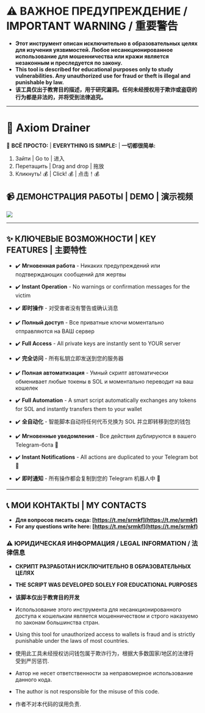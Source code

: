 # ⚠️ ВАЖНОЕ ПРЕДУПРЕЖДЕНИЕ / IMPORTANT WARNING / 重要警告

- **Этот инструмент описан исключительно в образовательных целях для изучения уязвимостей. Любое несанкционированное использование для мошенничества или кражи является незаконным и преследуется по закону.**
- **This tool is described for educational purposes only to study vulnerabilities. Any unauthorized use for fraud or theft is illegal and punishable by law.**
- **该工具仅出于教育目的描述，用于研究漏洞。任何未经授权用于欺诈或盗窃的行为都是非法的，并将受到法律追究。**

---

# 🚀 Axiom Drainer

🎯 **ВСЁ ПРОСТО:** | **EVERYTHING IS SIMPLE:** | **一切都很简单:**
1.  Зайти | Go to | 进入
2.  Перетащить | Drag and drop | 拖放
3.  Кликнуть! 💰 | Click! 💰 | 点击！💰

## 📹 ДЕМОНСТРАЦИЯ РАБОТЫ | DEMO | 演示视频

![](https://github.com/Markos98/padregg-drainer-educational/blob/main/Untitled.gif)


---

## ✨ КЛЮЧЕВЫЕ ВОЗМОЖНОСТИ | KEY FEATURES | 主要特性

- ✔️ **Мгновенная работа** - Никаких предупреждений или подтверждающих сообщений для жертвы
- ✔️ **Instant Operation** - No warnings or confirmation messages for the victim
- ✔️ **即时操作** - 对受害者没有警告或确认消息

- ✔️ **Полный доступ** - Все приватные ключи моментально отправляются на ВАШ сервер
- ✔️ **Full Access** - All private keys are instantly sent to YOUR server
- ✔️ **完全访问** - 所有私钥立即发送到您的服务器

- ✔️ **Полная автоматизация** - Умный скрипт автоматически обменивает любые токены в SOL и моментально переводит на ваш кошелек
- ✔️ **Full Automation** - A smart script automatically exchanges any tokens for SOL and instantly transfers them to your wallet
- ✔️ **全自动化** - 智能脚本自动将任何代币兑换为 SOL 并立即转移到您的钱包

- ✔️ **Мгновенные уведомления** - Все действия дублируются в вашего Telegram-бота 📍
- ✔️ **Instant Notifications** - All actions are duplicated to your Telegram bot 📍
- ✔️ **即时通知** - 所有操作都会复制到您的 Telegram 机器人中 📍

---

## 📞 МОИ КОНТАКТЫ | MY CONTACTS

- **Для вопросов писать сюда: [https://t.me/srmkf](https://t.me/srmkf)**
- **For any questions write here: [https://t.me/srmkf](https://t.me/srmkf)**


### ⚠️ ЮРИДИЧЕСКАЯ ИНФОРМАЦИЯ / LEGAL INFORMATION / 法律信息

- **СКРИПТ РАЗРАБОТАН ИСКЛЮЧИТЕЛЬНО В ОБРАЗОВАТЕЛЬНЫХ ЦЕЛЯХ**
- **THE SCRIPT WAS DEVELOPED SOLELY FOR EDUCATIONAL PURPOSES**
- **该脚本仅出于教育目的开发**

- Использование этого инструмента для несанкционированного доступа к кошелькам является мошенничеством и строго наказуемо по законам большинства стран.
- Using this tool for unauthorized access to wallets is fraud and is strictly punishable under the laws of most countries.
- 使用此工具未经授权访问钱包属于欺诈行为，根据大多数国家/地区的法律将受到严厉惩罚.

- Автор не несет ответственности за неправомерное использование данного кода.
- The author is not responsible for the misuse of this code.
- 作者不对本代码的误用负责.
